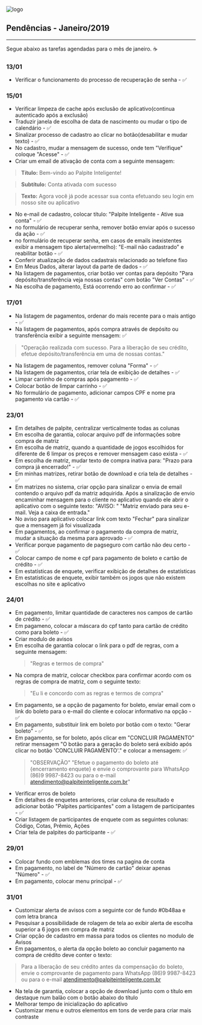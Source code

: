 ![logo](https://www.palpiteinteligente.com.br/assets/imagens/logo.png)

## Pendências - Janeiro/2019
___

Segue abaixo as tarefas agendadas para o mês de janeiro. :coffee:

### 13/01
 - Verificar o funcionamento do processo de recuperação de senha - :white_check_mark:


### 15/01
 - Verificar limpeza de cache após exclusão de aplicativo(continua autenticado após a exclusão)
 - Traduzir janela de escolha de data de nascimento ou mudar o tipo de calendário - :white_check_mark:
 - Sinalizar processo de cadastro ao clicar no botão(desabilitar e mudar texto) - :white_check_mark:
 - No cadastro, mudar a mensagem de sucesso, onde tem "Verifique" coloque "Acesse" - :white_check_mark:
 - Criar um email de ativação de conta com a seguinte mensagem:
 
 > **Título:** Bem-vindo ao Palpite Inteligente!
 
 > **Subtítulo:** Conta ativada com sucesso
 
 > **Texto:** Agora você já pode acessar sua conta efetuando seu login em nosso site ou aplicativo

 - No e-mail de cadastro, colocar título: "Palpite Inteligente - Ative sua conta" - :white_check_mark:
 - no formulário de recuperar senha, remover botão enviar após o sucesso da ação - :white_check_mark:
 - no formulário de recuperar senha, em casos de emails inexistentes exibir a mensagem tipo alerta(vermelho): "E-mail não cadastrado" e reabilitar botão - :white_check_mark:
 - Conferir atualização de dados cadastrais relacionado ao telefone fixo
 - Em Meus Dados, alterar layout da parte de dados - :white_check_mark:
 - Na listagem de pagamentos, criar botão ver contas para depósito "Para depósito/transferência veja nossas contas" com botão "Ver Contas" - :white_check_mark:
 - Na escolha de pagamento, Está ocorrendo erro ao confirmar - :white_check_mark:
 
 
 ### 17/01
 - Na listagem de pagamentos, ordenar do mais recente para o mais antigo - :white_check_mark:
 - Na listagem de pagamentos, após compra através de depósito ou transferência exibir a seguinte mensagem: :white_check_mark:
  > "Operação realizada com sucesso. Para a liberação de seu crédito, efetue depósito/transferência em uma de nossas contas." 
 - Na listagem de pagamentos, remover coluna "Forma" - :white_check_mark:
 - Na listagem de pagamentos, criar tela de exibição de detalhes - :white_check_mark:
 - Limpar carrinho de compras após pagamento - :white_check_mark:
 - Colocar botão de limpar carrinho - :white_check_mark:
 - No formulário de pagamento, adicionar campos CPF e nome pra pagamento via cartão -  :white_check_mark:
 
 
 
 ### 23/01
- Em detalhes de palpite, centralizar verticalmente todas as colunas
- Em escolha de garantia, colocar arquivo pdf de informações sobre compra de matriz
- Em escolha de matriz, quando a quantidade de jogos escolhidos for diferente de 6 limpar os preços e remover mensagem caso exista - :white_check_mark:
- Em escolha de matriz, mudar texto de compra inativa para: "Prazo para compra já encerrado!" - :white_check_mark:
- Em minhas matrizes, retirar botão de download e cria tela de detalhes - :white_check_mark:
- Em matrizes no sistema, criar opção para sinalizar o envia de email contendo o arquivo pdf da matriz adquirida. Após a sinalização
  de envio encaminhar mensagem para o cliente no aplicativo quando ele abrir o aplicativo com o seguinte texto:
  "AVISO: "
  "Matriz enviado para seu e-mail. Veja a caixa de entrada."
- No aviso para aplicativo colocar link com texto "Fechar" para sinalizar que a mensagem já foi visualizada
- Em pagamentos, ao confirmar o pagamento da compra de matriz, mudar a situação da mesma para aprovado - :white_check_mark:
- Verificar porque pagamento de pagseguro com cartão não deu certo - :white_check_mark:
- Colocar campo de nome e cpf para pagamento de boleto e cartão de crédito - :white_check_mark:
- Em estatísticas de enquete, verificar exibição de detalhes de estatísticas
- Em estatísticas de enquete, exibir também os jogos que não existem escolhas no site e aplicativo


### 24/01
- Em pagamento, limitar quantidade de caracteres nos campos de cartão de crédito - :white_check_mark:
- Em pagameno, colocar a máscara do cpf tanto para cartão de crédito como para boleto - :white_check_mark:
- Criar modulo de avisos
- Em escolha de garantia colocar o link para o pdf de regras, com a seguinte mensagem:
  >"Regras e termos de compra" 
- Na compra de matriz, colocar checkbox para confirmar acordo com os regras de compra de matriz, com o seguinte texto:
  >"Eu li e concordo com as regras e termos de compra"
- Em pagamento, se a opção de pagamento for boleto, enviar email com o link do boleto para o e-mail do cliente e colocar informativo na opção - :white_check_mark:
- Em pagamento, substituir link em boleto por botão com o texto: "Gerar boleto" - :white_check_mark:
- Em pagamento, se for boleto, após clicar em "CONCLUIR PAGAMENTO" retirar mensagem "O botão para a geração do boleto será exibido após clicar no botão 'CONCLUIR PAGAMENTO'." e
  colocar a mensagem: :white_check_mark:
  >"OBSERVAÇÃO"
  >"Efetue o pagamento do boleto até {encerramento enquete} e envie o comprovante para WhatsApp (86)9 9987-8423 ou para o e-mail atendimento@palpiteinteligente.com.br"
- Verificar erros de boleto
- Em detalhes de enquetes anteriores, criar coluna de resultado e adicionar botão "Palpites participantes" com a listagem de participantes - :white_check_mark:
- Criar listagem de participantes de enquete com as seguintes colunas: Código, Cotas, Prêmio, Ações
- Criar tela de palpites do participante - :white_check_mark:


### 29/01
- Colocar fundo com emblemas dos times na pagina de conta
- Em pagamento, no label de "Número de cartão" deixar apenas "Número" - :white_check_mark:
- Em pagamento, colocar menu principal - :white_check_mark:


### 31/01
 - Customizar alerta de avisos com a seguinte cor de fundo #0b48aa e com letra branca
 - Pesquisar a possibilidade de rolagem de tela ao exibir alerta de escolha superior a 6 jogos em compra de matriz
 - Criar opção de cadastro em massa para todos os clientes no modulo de Avisos
 - Em pagamentos, o alerta da opção boleto ao concluir pagamento na compra de crédito deve conter o texto:
 > Para  a liberação de seu crédito antes da compensação do boleto, envie o comprovante de pagamento para WhatsApp (86)9 9987-8423 ou para o e-mail atendimento@palpiteinteligente.com.br  
 - Na tela de garantia, colocar a opção de download junto com o título em destaque num balão com o botão abaixo do título
 - Melhorar tempo de inicialização do aplicativo
 - Customizar menu e outros elementos em tons de verde para criar mais contraste
 

 

